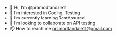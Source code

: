 - 👋 Hi, I’m @pramodtandale11
- 👀 I’m interested in Coding, Testing 
- 🌱 I’m currently learning RestAssured
- 💞️ I’m looking to collaborate on API testing
- 📫 How to reach me pramodtandale11@gmail.com

<!---
pramodtandale11/pramodtandale11 is a ✨ special ✨ repository because its `README.md` (this file) appears on your GitHub profile.
You can click the Preview link to take a look at your changes.
--->
